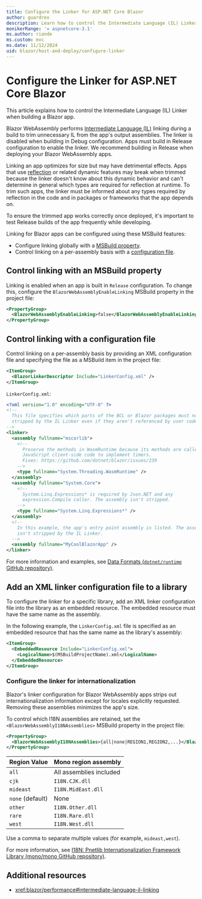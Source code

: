 ```yaml
---
title: Configure the Linker for ASP.NET Core Blazor
author: guardrex
description: Learn how to control the Intermediate Language (IL) Linker when building a Blazor app.
monikerRange: '= aspnetcore-3.1'
ms.author: riande
ms.custom: mvc
ms.date: 11/12/2024
uid: blazor/host-and-deploy/configure-linker
---
```

# Configure the Linker for ASP.NET Core Blazor

This article explains how to control the Intermediate Language (IL) Linker when building a Blazor app.

Blazor WebAssembly performs [Intermediate Language (IL)](/dotnet/standard/glossary#il) linking during a build to trim unnecessary IL from the app's output assemblies. The linker is disabled when building in Debug configuration. Apps must build in Release configuration to enable the linker. We recommend building in Release when deploying your Blazor WebAssembly apps. 

Linking an app optimizes for size but may have detrimental effects. Apps that use [reflection](/dotnet/csharp/advanced-topics/reflection-and-attributes/) or related dynamic features may break when trimmed because the linker doesn't know about this dynamic behavior and can't determine in general which types are required for reflection at runtime. To trim such apps, the linker must be informed about any types required by reflection in the code and in packages or frameworks that the app depends on.

To ensure the trimmed app works correctly once deployed, it's important to test Release builds of the app frequently while developing.

Linking for Blazor apps can be configured using these MSBuild features:

* Configure linking globally with a [MSBuild property](#control-linking-with-an-msbuild-property).
* Control linking on a per-assembly basis with a [configuration file](#control-linking-with-a-configuration-file).

## Control linking with an MSBuild property

Linking is enabled when an app is built in `Release` configuration. To change this, configure the `BlazorWebAssemblyEnableLinking` MSBuild property in the project file:

```xml
<PropertyGroup>
  <BlazorWebAssemblyEnableLinking>false</BlazorWebAssemblyEnableLinking>
</PropertyGroup>
```

## Control linking with a configuration file

Control linking on a per-assembly basis by providing an XML configuration file and specifying the file as a MSBuild item in the project file:

```xml
<ItemGroup>
  <BlazorLinkerDescriptor Include="LinkerConfig.xml" />
</ItemGroup>
```

`LinkerConfig.xml`:

```xml
<?xml version="1.0" encoding="UTF-8" ?>
<!--
  This file specifies which parts of the BCL or Blazor packages must not be
  stripped by the IL Linker even if they aren't referenced by user code.
-->
<linker>
  <assembly fullname="mscorlib">
    <!--
      Preserve the methods in WasmRuntime because its methods are called by 
      JavaScript client-side code to implement timers.
      Fixes: https://github.com/dotnet/blazor/issues/239
    -->
    <type fullname="System.Threading.WasmRuntime" />
  </assembly>
  <assembly fullname="System.Core">
    <!--
      System.Linq.Expressions* is required by Json.NET and any 
      expression.Compile caller. The assembly isn't stripped.
    -->
    <type fullname="System.Linq.Expressions*" />
  </assembly>
  <!--
    In this example, the app's entry point assembly is listed. The assembly
    isn't stripped by the IL Linker.
  -->
  <assembly fullname="MyCoolBlazorApp" />
</linker>
```

For more information and examples, see [Data Formats (`dotnet/runtime` GitHub repository)](https://github.com/dotnet/runtime/blob/main/docs/tools/illink/data-formats.md).

## Add an XML linker configuration file to a library

To configure the linker for a specific library, add an XML linker configuration file into the library as an embedded resource. The embedded resource must have the same name as the assembly.

In the following example, the `LinkerConfig.xml` file is specified as an embedded resource that has the same name as the library's assembly:

```xml
<ItemGroup>
  <EmbeddedResource Include="LinkerConfig.xml">
    <LogicalName>$(MSBuildProjectName).xml</LogicalName>
  </EmbeddedResource>
</ItemGroup>
```

### Configure the linker for internationalization

Blazor's linker configuration for Blazor WebAssembly apps strips out internationalization information except for locales explicitly requested. Removing these assemblies minimizes the app's size.

To control which I18N assemblies are retained, set the `<BlazorWebAssemblyI18NAssemblies>` MSBuild property in the project file:

```xml
<PropertyGroup>
  <BlazorWebAssemblyI18NAssemblies>{all|none|REGION1,REGION2,...}</BlazorWebAssemblyI18NAssemblies>
</PropertyGroup>
```

| Region Value     | Mono region assembly    |
| ---------------- | ----------------------- |
| `all`            | All assemblies included |
| `cjk`            | `I18N.CJK.dll`          |
| `mideast`        | `I18N.MidEast.dll`      |
| `none` (default) | None                    |
| `other`          | `I18N.Other.dll`        |
| `rare`           | `I18N.Rare.dll`         |
| `west`           | `I18N.West.dll`         |

Use a comma to separate multiple values (for example, `mideast,west`).

For more information, see [I18N: Pnetlib Internationalization Framework Library (mono/mono GitHub repository)](https://github.com/mono/mono/tree/main/mcs/class/I18N).

## Additional resources

* <xref:blazor/performance#intermediate-language-il-linking>
